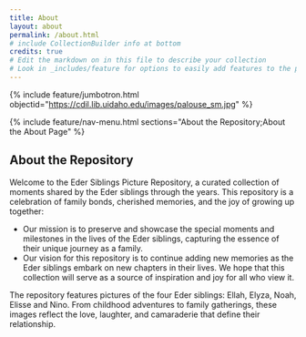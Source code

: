 ```yaml
---
title: About
layout: about
permalink: /about.html
# include CollectionBuilder info at bottom
credits: true
# Edit the markdown on in this file to describe your collection
# Look in _includes/feature for options to easily add features to the page
---
```


{% include feature/jumbotron.html objectid="https://cdil.lib.uidaho.edu/images/palouse_sm.jpg" %}

{% include feature/nav-menu.html sections="About the Repository;About the About Page" %}

## About the Repository

Welcome to the Eder Siblings Picture Repository, a curated collection of moments shared by the Eder siblings through the years. This repository is a celebration of family bonds, cherished memories, and the joy of growing up together: 

- Our mission is to preserve and showcase the special moments and milestones in the lives of the Eder siblings, capturing the essence of their unique journey as a family. 
- Our vision for this repository is to continue adding new memories as the Eder siblings embark on new chapters in their lives. We hope that this collection will serve as a source of inspiration and joy for all who view it.

The repository features pictures of the four Eder siblings: Ellah, Elyza, Noah, Elisse and Nino. From childhood adventures to family gatherings, these images reflect the love, laughter, and camaraderie that define their relationship. 
